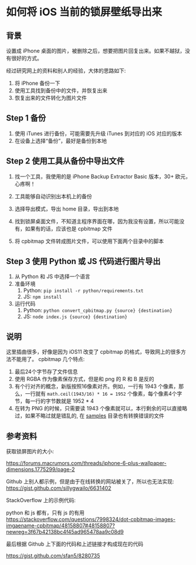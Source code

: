 # 如何将 iOS 当前的锁屏壁纸导出来

## 背景

设置成 iPhone 桌面的图片，被删除之后，想要把图片回复出来。如果不越狱，没有很好的方式。

经过研究网上的资料和别人的经验，大体的思路如下:

1. 将 iPhone 备份一下
2. 使用工具找到备份中的文件，并恢复出来
3. 恢复出来的文件转化为图片文件

## Step 1 备份

1. 使用 iTunes 进行备份，可能需要先升级 iTunes 到对应的 iOS 对应的版本
2. 在设备上选择“备份”，最好是备份到本地

## Step 2 使用工具从备份中导出文件

1. 找一个工具，我使用的是 iPhone Backup Extractor Basic 版本，30+ 欧元，心疼啊！
2. 工具能够自动识别出本机上的备份

3. 选择导出模式，导出 home 目录，导出到本地

4. 找到锁屏桌面文件，不知道主程序界面在哪，因为我没有设置，所以可能没有，如果有的话，应该也是 cpbitmap 文件

5. 将 cpbitmap 文件转成图片文件，可以使用下面两个目录中的脚本

## Step 3 使用 Python 或 JS 代码进行图片导出

1. 从 Python 和 JS 中选择一个语言
2. 准备环境
    1. Python: `pip install -r python/requirements.txt`
    2. JS: `npm install`
3. 运行代码
    1. Python: `python convert_cpbitmap.py {source} {destination}`
    2. JS: `node index.js {source} {destination}`

## 说明

这里插曲很多，好像是因为 iOS11 改变了 cpbitmap 的格式，导致网上的很多方法不能用了。
cpbitmap 几个特点:

1. 最后24个字节存了文件信息
2. 使用 RGBA 作为像素保存方式，但是和 png 的 R 和 B 是反的
3. 有个行对齐的概念，新版按照16像素对齐。例如，一行有 1943 个像素，那么，一行就有 `math.ceil(1943/16) * 16 = 1952` 个像素，每个像素4个字节，每一行的字节数就是 1952 * 4
4. 在转为 PNG 的时候，只需要读 1943 个像素就可以，本行剩余的可以直接略过，如果不略过就是错乱的, 在 [samples](samples) 目录也有转换错误的文件

## 参考资料

获取锁屏图片的大小:

<https://forums.macrumors.com/threads/iphone-6-plus-wallpaper-dimensions.1775299/page-2>

Github 上别人都示例，但是由于在线转换的网站被关了，所以也无法实现:
https://gist.github.com/sillygwailo/6631402

StackOverflow 上的示例代码:

python 和 js 都有，只有 js 的有用
<https://stackoverflow.com/questions/7998324/dot-cpbitmap-images-imgaename-cpbitmap/48158807#48158807?newreg=3f67b42138bc4f45ad965478aa9c08d9>

最后根据 Github 上下面的代码和上述链接才构成现在的代码

<https://gist.github.com/sfan5/8280735>

